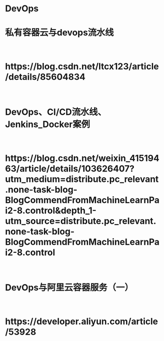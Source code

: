 <h1>DevOps</h1>
<h1>私有容器云与devops流水线</h1><br>
<h1>https://blog.csdn.net/ltcx123/article/details/85604834</h1><br>
<h1>DevOps、CI/CD流水线、Jenkins_Docker案例</h1><br>
<h1>https://blog.csdn.net/weixin_41519463/article/details/103626407?utm_medium=distribute.pc_relevant.none-task-blog-BlogCommendFromMachineLearnPai2-8.control&depth_1-utm_source=distribute.pc_relevant.none-task-blog-BlogCommendFromMachineLearnPai2-8.control</h1><br>
<h1>DevOps与阿里云容器服务（一）</h1><br>
<h1>https://developer.aliyun.com/article/53928</h1><br>
